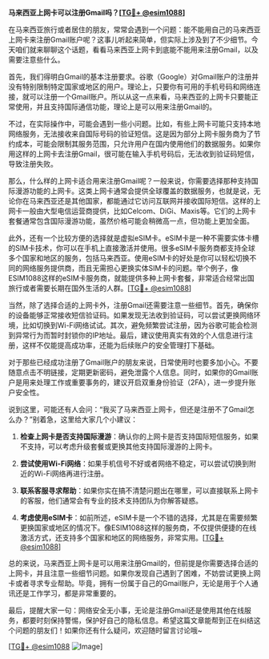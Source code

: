 **马来西亚上网卡可以注册Gmail吗？[[TG💪+ @esim1088](https://t.me/s/esim1088)]**

在马来西亚旅行或者居住的朋友，常常会遇到一个问题：能不能用自己的马来西亚上网卡来注册Gmail账户呢？这事儿听起来简单，但实际上涉及到了不少细节。今天咱们就来聊聊这个话题，看看马来西亚上网卡到底能不能用来注册Gmail，以及需要注意些什么。

首先，我们得明白Gmail的基本注册要求。谷歌（Google）对Gmail账户的注册并没有特别限制特定国家或地区的用户。理论上，只要你有可用的手机号码和网络连接，就可以注册一个Gmail账户。所以从这一点来看，马来西亚的上网卡只要能正常使用，并且支持国际通信功能，理论上是可以用来注册Gmail的。

不过，在实际操作中，可能会遇到一些小问题。比如，有些上网卡可能只支持本地网络服务，无法接收来自国际号码的验证短信。这是因为部分上网卡服务商为了节约成本，可能会限制其服务范围，只允许用户在国内使用他们的数据服务。如果你用这样的上网卡去注册Gmail，很可能在输入手机号码后，无法收到验证码短信，导致注册失败。

那么，什么样的上网卡适合用来注册Gmail呢？一般来说，你需要选择那种支持国际漫游功能的上网卡。这类上网卡通常会提供全球覆盖的数据服务，也就是说，无论你在马来西亚还是其他国家，都能通过它访问互联网并接收国际短信。这样的上网卡一般由大型电信运营商提供，比如Celcom、DiGi、Maxis等。它们的上网卡套餐通常包含国际漫游功能，虽然价格可能会稍微高一点，但功能上更加全面。

此外，还有一个比较方便的选择就是虚拟eSIM卡。eSIM卡是一种不需要实体卡槽的SIM卡技术，你可以在手机上直接激活并使用。很多eSIM卡服务商都支持全球多个国家和地区的服务，包括马来西亚。使用eSIM卡的好处是你可以轻松切换不同的网络服务提供商，而且无需担心更换实体SIM卡的问题。举个例子，像ESIM1088这样的eSIM卡服务商，就能提供多种上网卡套餐，非常适合经常出国旅行或者需要长期在国外生活的人群。[[TG💪+ @esim1088](https://t.me/s/esim1088)]

当然，除了选择合适的上网卡外，注册Gmail还需要注意一些细节。首先，确保你的设备能够正常接收短信验证码。如果发现无法收到验证码，可以尝试更换网络环境，比如切换到Wi-Fi网络试试。其次，避免频繁尝试注册，因为谷歌可能会检测到异常行为而暂时封锁你的IP地址。最后，建议使用真实有效的个人信息进行注册，这样不仅能提高成功率，还能为后续账户的安全管理打下基础。

对于那些已经成功注册了Gmail账户的朋友来说，日常使用时也要多加小心。不要随意点击不明链接，定期更新密码，避免泄露个人信息。同时，如果你的Gmail账户是用来处理工作或重要事务的，建议开启双重身份验证（2FA），进一步提升账户安全性。

说到这里，可能还有人会问：“我买了马来西亚上网卡，但还是注册不了Gmail怎么办？”别着急，这里给大家几个小建议：

1. **检查上网卡是否支持国际漫游**：确认你的上网卡是否支持国际短信服务，如果不支持，可以考虑升级套餐或更换其他支持国际漫游的上网卡。
   
2. **尝试使用Wi-Fi网络**：如果手机信号不好或者网络不稳定，可以尝试切换到附近的Wi-Fi网络再进行注册。

3. **联系客服寻求帮助**：如果你实在搞不清楚问题出在哪里，可以直接联系上网卡的客服，他们通常会有专业的技术支持团队为你解答疑惑。

4. **考虑使用eSIM卡**：如前所述，eSIM卡是一个不错的选择，尤其是在需要频繁更换国家或地区的情况下。像ESIM1088这样的服务商，不仅提供便捷的在线激活方式，还支持多个国家和地区的网络服务，非常实用。[[TG💪+ @esim1088](https://t.me/s/esim1088)]

总的来说，马来西亚上网卡是可以用来注册Gmail的，但前提是你需要选择合适的上网卡，并且注意一些细节问题。如果你发现自己遇到了困难，不妨尝试更换上网卡或者寻求专业帮助。毕竟，拥有一份属于自己的Gmail账户，无论是用于个人通讯还是工作学习，都是非常重要的。

最后，提醒大家一句：网络安全无小事，无论是注册Gmail还是使用其他在线服务，都要时刻保持警惕，保护好自己的隐私信息。希望这篇文章能帮到正在纠结这个问题的朋友们！如果你还有什么疑问，欢迎随时留言讨论哦~

[[TG💪+ @esim1088](https://t.me/s/esim1088) ![Image](https://i.postimg.cc/4NQfJmqS/Snipaste-2025-05-13-00-14-12.png)]